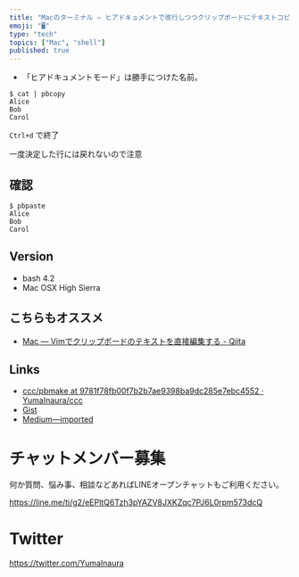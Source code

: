 ```yaml
---
title: "Macのターミナル — ヒアドキュメントで改行しつつクリップボードにテキストコピーする"
emoji: "🖥"
type: "tech"
topics: ["Mac", "shell"]
published: true
---
```


* 「ヒアドキュメントモード」は勝手につけた名前。
 
```
$ cat | pbcopy
Alice
Bob
Carol
```

`Ctrl+d` で終了

一度決定した行には戻れないので注意

## 確認

```
$ pbpaste
Alice
Bob
Carol
```


## Version

- bash 4.2
- Mac OSX High Sierra

## こちらもオススメ

- [Mac — Vimでクリップボードのテキストを直接編集する - Qiita](https://qiita.com/YumaInaura/items/cb6a8ebd149abd4dc8c7)

## Links

- [ccc/pbmake at 9781f78fb00f7b2b7ae9398ba9dc285e7ebc4552 · YumaInaura/ccc](https://github.com/YumaInaura/ccc/blob/9781f78fb00f7b2b7ae9398ba9dc285e7ebc4552/source/pbmake)
- [Gist](https://gist.github.com/YumaInaura/be65f93235e55e8d28ac931fdbfefdfd)
- [Medium—imported](https://medium.com/supersonic-generation/mac-os-pbcopy-with-heredoc-mode-9e474348cbc8)








<!-- Update From Qiita API -->

# チャットメンバー募集


何か質問、悩み事、相談などあればLINEオープンチャットもご利用ください。

https://line.me/ti/g2/eEPltQ6Tzh3pYAZV8JXKZqc7PJ6L0rpm573dcQ





# Twitter


https://twitter.com/YumaInaura


<!-- Update From Qiita API -->


